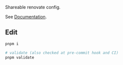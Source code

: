 Shareable renovate config.

See [Documentation](https://docs.renovatebot.com/config-presets/).

## Edit

```sh
pnpm i

# validate (also checked at pre-commit hook and CI)
pnpm validate
```
